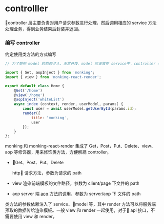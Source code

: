 # controlller

controller 层主要负责对用户请求参数进行处理，然后调用相应的 service 方法处理业务，得到业务结果后封装并返回。

### 编写 controller

约定使用类方法的方式编写

```js
// 为了举例 model 的依赖注入，正常开发，model 应该放在 service中，controller 尽量不做业务处理

import { Get, aopInject } from 'monking';
import { view } from 'monking-react-render';

export default class Home {
    @Get('/home')
    @view('/home')
    @aopInject('whiteList')
    async index (context, render, userModel, params) {
        const user = await userModel.getUserById(params.id);
        render({
            title: 'monking',
            user
        });
    }
};
```

monking 和 monking-react-render 集成了 Get，Post，Put、Delete、view、aop 等修饰器，用来修饰类方法，方便解耦 controller。

* Get、Post、Put、Delete

    http 请求方法，参数为请求的 path

* view
    渲染前端模板的文件路径，参数为 client/page 下文件的 path

* aop
    server 端 [aop](./aop.md) 方法的调用，参数为 server/aop 下 文件的 path

类方法的参数依赖注入了 service、model 等，其中 render 方法可以将服务端预取的数据传给渲染模板。一般 view 和 render 一起使用，对于 api 接口，不需要使用 view 和 render。

